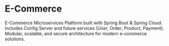 # E-Commerce
E-Commerce Microservices Platform built with Spring Boot &amp; Spring Cloud. Includes Config Server and future services (User, Order, Product, Payment). Modular, scalable, and secure architecture for modern e-commerce solutions.
